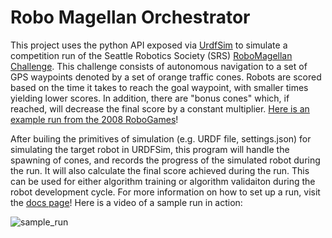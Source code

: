 # Robo Magellan Orchestrator

This project uses the python API exposed via [UrdfSim](https://github.com/mitchellspryn/UrdfSim) to simulate a competition run of the Seattle Robotics Society (SRS) [RoboMagellan Challenge](http://robogames.net/rules/magellan.php). This challenge consists of autonomous navigation to a set of GPS waypoints denoted by a set of orange traffic cones. Robots are scored based on the time it takes to reach the goal waypoint, with smaller times yielding lower scores. In addition, there are "bonus cones" which, if reached, will decrease the final score by a constant multiplier. [Here is an example run from the 2008 RoboGames](https://www.youtube.com/watch?v=bk0Jl1eW57w&feature=emb_logo)!

After builing the primitives of simulation (e.g. URDF file, settings.json) for simulating the target robot in URDFSim, this program will handle the spawning of cones, and records the progress of the simulated robot during the run. It will also calculate the final score achieved during the run. This can be used for either algorithm training or algorithm validaiton during the robot development cycle. For more information on how to set up a run, visit the [docs page]()! Here is a video of a sample run in action:

![sample_run]()